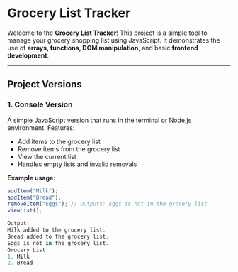 # Grocery List Tracker

Welcome to the **Grocery List Tracker**! This project is a simple tool to manage your grocery shopping list using JavaScript. It demonstrates the use of **arrays, functions, DOM manipulation**, and basic **frontend development**.

---

## Project Versions

### 1. Console Version
A simple JavaScript version that runs in the terminal or Node.js environment. Features:

- Add items to the grocery list
- Remove items from the grocery list
- View the current list
- Handles empty lists and invalid removals

**Example usage:**

```javascript
addItem("Milk");
addItem("Bread");
removeItem("Eggs"); // Outputs: Eggs is not in the grocery list
viewList();

Output:
Milk added to the grocery list.
Bread added to the grocery list.
Eggs is not in the grocery list.
Grocery List:
1. Milk
2. Bread